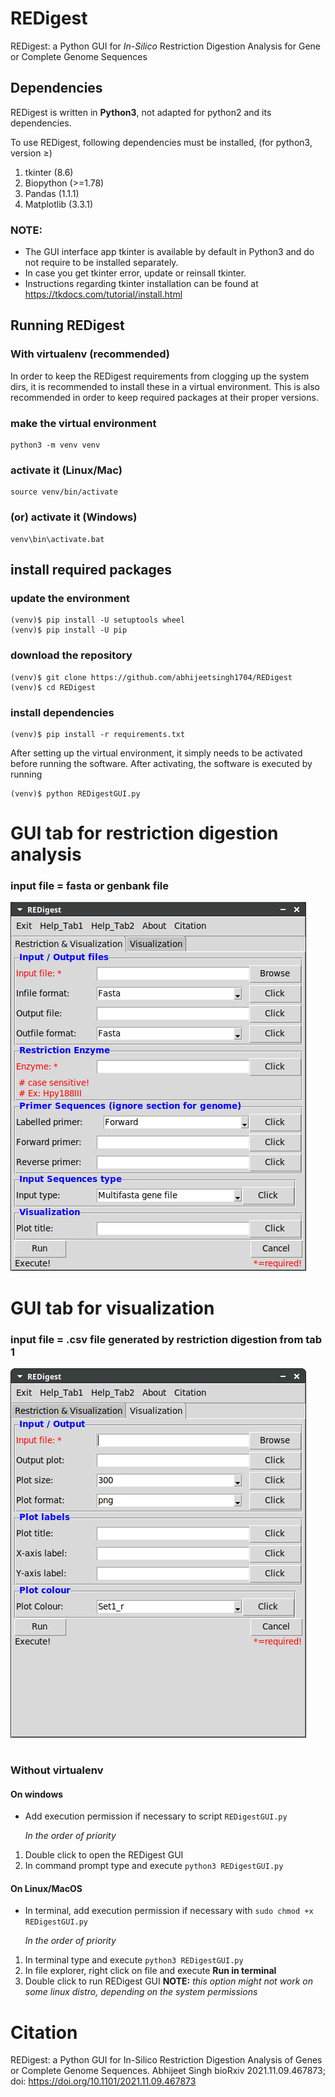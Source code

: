 # REDigest
REDigest: a Python GUI for *In-Silico* Restriction Digestion Analysis for Gene or Complete Genome Sequences

## Dependencies
REDigest is written in **Python3**, not adapted for python2 and its dependencies.

To use REDigest, following dependencies must be installed, (for python3, version ≥) 

1. tkinter (8.6)
2. Biopython (>=1.78)
3. Pandas (1.1.1)
4. Matplotlib (3.3.1)

### NOTE: 
- The GUI interface app tkinter is available by default in Python3 and do not require to be installed separately. 
- In case you get tkinter error, update or reinsall tkinter.
- Instructions regarding tkinter installation can be found at https://tkdocs.com/tutorial/install.html

## Running REDigest

### With virtualenv (recommended)

In order to keep the REDigest requirements from clogging up the system dirs, it is recommended to install these in a virtual environment. This is also recommended in order to keep required packages at their proper versions.


### make the virtual environment
```
python3 -m venv venv
```
### activate it (Linux/Mac)
```
source venv/bin/activate
```

### (or) activate it (Windows)
```
venv\bin\activate.bat
```

## install required packages

### update the environment
```
(venv)$ pip install -U setuptools wheel
(venv)$ pip install -U pip
```

### download the repository
```
(venv)$ git clone https://github.com/abhijeetsingh1704/REDigest
(venv)$ cd REDigest
```

### install dependencies
```
(venv)$ pip install -r requirements.txt
```

After setting up the virtual environment, it simply needs to be activated before running the software. After activating, the software is executed by running
```
(venv)$ python REDigestGUI.py
```


# GUI tab for restriction digestion analysis

### input file = fasta or genbank file

![alt text](https://github.com/abhijeetsingh1704/REDigest/blob/master/REDigest.png?raw=true)



#


# GUI tab for visualization

### input file = .csv file generated by restriction digestion from tab 1

![alt text](https://github.com/abhijeetsingh1704/REDigest/blob/master/REDigest2.png?raw=true)


#


### Without virtualenv

#### On windows
* Add execution permission if necessary to script `REDigestGUI.py`

    *In the order of priority*
1. Double click to open the REDigest GUI
2. In command prompt type and execute `python3 REDigestGUI.py`

#### On Linux/MacOS
* In terminal, add execution permission if necessary with `sudo chmod +x REDigestGUI.py`

    *In the order of priority*
1. In terminal type and execute `python3 REDigestGUI.py`
2. In file explorer, right click on file and execute **Run in terminal**
3. Double click to run REDigest GUI **NOTE:** *this option might not work on some linux distro, depending on the system permissions*

# Citation
REDigest: a Python GUI for In-Silico Restriction Digestion Analysis of Genes or Complete Genome Sequences.
Abhijeet Singh
bioRxiv 2021.11.09.467873; doi: https://doi.org/10.1101/2021.11.09.467873

